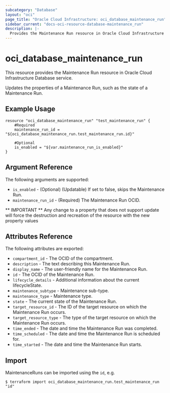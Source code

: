 ```yaml
---
subcategory: "Database"
layout: "oci"
page_title: "Oracle Cloud Infrastructure: oci_database_maintenance_run"
sidebar_current: "docs-oci-resource-database-maintenance_run"
description: |-
  Provides the Maintenance Run resource in Oracle Cloud Infrastructure Database service
---
```


# oci_database_maintenance_run
This resource provides the Maintenance Run resource in Oracle Cloud Infrastructure Database service.

Updates the properties of a Maintenance Run, such as the state of a Maintenance Run.

## Example Usage

```hcl
resource "oci_database_maintenance_run" "test_maintenance_run" {
	#Required
	maintenance_run_id = "${oci_database_maintenance_run.test_maintenance_run.id}"

	#Optional
	is_enabled = "${var.maintenance_run_is_enabled}"
}
```

## Argument Reference

The following arguments are supported:

* `is_enabled` - (Optional) (Updatable) If set to false, skips the Maintenance Run.
* `maintenance_run_id` - (Required) The Maintenance Run OCID.


** IMPORTANT **
Any change to a property that does not support update will force the destruction and recreation of the resource with the new property values

## Attributes Reference

The following attributes are exported:

* `compartment_id` - The OCID of the compartment.
* `description` - The text describing this Maintenance Run.
* `display_name` - The user-friendly name for the Maintenance Run.
* `id` - The OCID of the Maintenance Run.
* `lifecycle_details` - Additional information about the current lifecycleState.
* `maintenance_subtype` - Maintenance sub-type.
* `maintenance_type` - Maintenance type.
* `state` - The current state of the Maintenance Run.
* `target_resource_id` - The ID of the target resource on which the Maintenance Run occurs.
* `target_resource_type` - The type of the target resource on which the Maintenance Run occurs.
* `time_ended` - The date and time the Maintenance Run was completed.
* `time_scheduled` - The date and time the Maintenance Run is scheduled for.
* `time_started` - The date and time the Maintenance Run starts.

## Import

MaintenanceRuns can be imported using the `id`, e.g.

```
$ terraform import oci_database_maintenance_run.test_maintenance_run "id"
```

